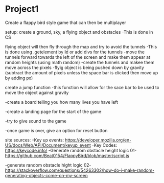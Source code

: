 # Project1
Create a flappy bird style game that can then be multiplayer

setup:
create a ground, sky, a flying object and obstacles 
-This is done in CS

flying object will then fly through the map and try to avoid the tunnels
-This is done using .getelement by Id or add divs for the tunnels 
-move the tunnels  forward towards the left of the screen and make them appear at random heights (using math random)
-create the tunnels and makee them move across the pixels 
-flyig object is being pushed down by gravity (subtract the amount of pixels unless the space bar is clicked then move up by adding px)

create a jump function
-this function will allow for the sace bar to be used to move the object against gravity

-create a board telling you how many lives you have left

-create a landing page for the start of the game

-try to give sound to the game

-once game is over, give an option for reset button


site sources:
-Key up events: https://developer.mozilla.org/en-US/docs/Web/API/Document/keyup_event
-Key Codes: https://keycode.info/
-Generate random obstacle height logic 01-
https://github.com/Beat0154/FlappyBird/blob/master/script.js

-generate random obstacle hight logic 02-
https://stackoverflow.com/questions/54263302/how-do-i-make-random-generating-objects-come-on-my-screen
